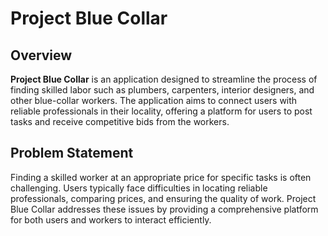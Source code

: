 # Project Blue Collar

## Overview

**Project Blue Collar** is an application designed to streamline the process of finding skilled labor such as plumbers, carpenters, interior designers, and other blue-collar workers. The application aims to connect users with reliable professionals in their locality, offering a platform for users to post tasks and receive competitive bids from the workers.

## Problem Statement

Finding a skilled worker at an appropriate price for specific tasks is often challenging. Users typically face difficulties in locating reliable professionals, comparing prices, and ensuring the quality of work. Project Blue Collar addresses these issues by providing a comprehensive platform for both users and workers to interact efficiently.
